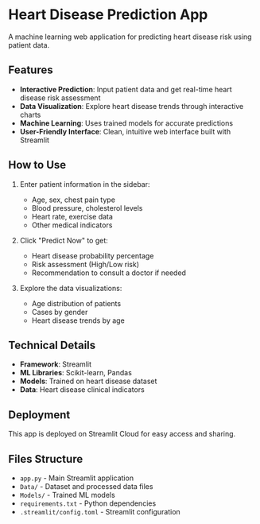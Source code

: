 # Heart Disease Prediction App

A machine learning web application for predicting heart disease risk using patient data.

## Features

- **Interactive Prediction**: Input patient data and get real-time heart disease risk assessment
- **Data Visualization**: Explore heart disease trends through interactive charts
- **Machine Learning**: Uses trained models for accurate predictions
- **User-Friendly Interface**: Clean, intuitive web interface built with Streamlit

## How to Use

1. Enter patient information in the sidebar:
   - Age, sex, chest pain type
   - Blood pressure, cholesterol levels
   - Heart rate, exercise data
   - Other medical indicators

2. Click "Predict Now" to get:
   - Heart disease probability percentage
   - Risk assessment (High/Low risk)
   - Recommendation to consult a doctor if needed

3. Explore the data visualizations:
   - Age distribution of patients
   - Cases by gender
   - Heart disease trends by age

## Technical Details

- **Framework**: Streamlit
- **ML Libraries**: Scikit-learn, Pandas
- **Models**: Trained on heart disease dataset
- **Data**: Heart disease clinical indicators

## Deployment

This app is deployed on Streamlit Cloud for easy access and sharing.

## Files Structure

- `app.py` - Main Streamlit application
- `Data/` - Dataset and processed data files
- `Models/` - Trained ML models
- `requirements.txt` - Python dependencies
- `.streamlit/config.toml` - Streamlit configuration
